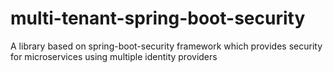 # multi-tenant-spring-boot-security
A library based on spring-boot-security framework which provides security for microservices using multiple identity providers
